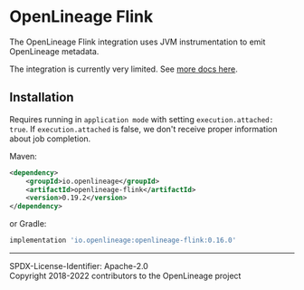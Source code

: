 # OpenLineage Flink

The OpenLineage Flink integration uses JVM instrumentation to emit OpenLineage metadata.

The integration is currently very limited. See [more docs here](https://openlineage.io/docs/integrations/flink).

## Installation

Requires running in `application mode` with setting `execution.attached: true`.
If `execution.attached` is false, we don't receive proper information about job completion.

Maven:

```xml
<dependency>
    <groupId>io.openlineage</groupId>
    <artifactId>openlineage-flink</artifactId>
    <version>0.19.2</version>
</dependency>
```

or Gradle:

```groovy
implementation 'io.openlineage:openlineage-flink:0.16.0'
```

----
SPDX-License-Identifier: Apache-2.0\
Copyright 2018-2022 contributors to the OpenLineage project
